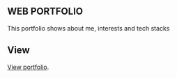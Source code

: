 ## WEB PORTFOLIO
This portfolio shows about me, interests and tech stacks

## View 
[View portfolio](https://boluwatifeolusegun.github.io/Tifelabs/).
